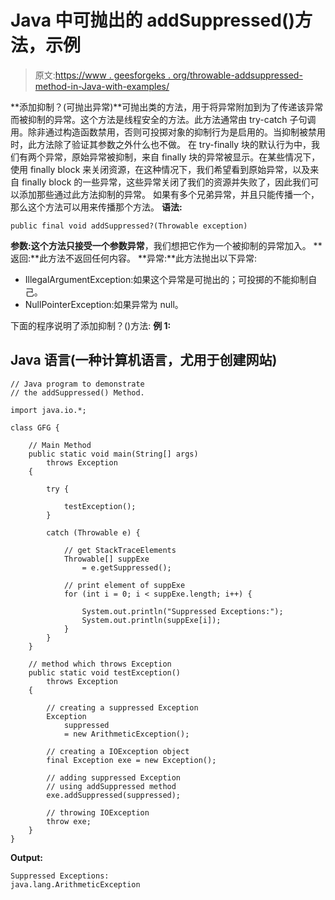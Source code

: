 # Java 中可抛出的 addSuppressed()方法，示例

> 原文:[https://www . geesforgeks . org/throwable-addsuppressed-method-in-Java-with-examples/](https://www.geeksforgeeks.org/throwable-addsuppressed-method-in-java-with-examples/)

**添加抑制？(可抛出异常)**可抛出类的方法，用于将异常附加到为了传递该异常而被抑制的异常。这个方法是线程安全的方法。此方法通常由 try-catch 子句调用。除非通过构造函数禁用，否则可投掷对象的抑制行为是启用的。当抑制被禁用时，此方法除了验证其参数之外什么也不做。
在 try-finally 块的默认行为中，我们有两个异常，原始异常被抑制，来自 finally 块的异常被显示。在某些情况下，使用 finally block 来关闭资源，在这种情况下，我们希望看到原始异常，以及来自 finally block 的一些异常，这些异常关闭了我们的资源并失败了，因此我们可以添加那些通过此方法抑制的异常。
如果有多个兄弟异常，并且只能传播一个，那么这个方法可以用来传播那个方法。
**语法:**

```
public final void addSuppressed?(Throwable exception)
```

**参数:**这个方法只接受一个参数**异常**，我们想把它作为一个被抑制的异常加入。
**返回:**此方法不返回任何内容。
**异常:**此方法抛出以下异常:

*   IllegalArgumentException:如果这个异常是可抛出的；可投掷的不能抑制自己。
*   NullPointerException:如果异常为 null。

下面的程序说明了添加抑制？()方法:
**例 1:**

## Java 语言(一种计算机语言，尤用于创建网站)

```
// Java program to demonstrate
// the addSuppressed() Method.

import java.io.*;

class GFG {

    // Main Method
    public static void main(String[] args)
        throws Exception
    {

        try {

            testException();
        }

        catch (Throwable e) {

            // get StackTraceElements
            Throwable[] suppExe
                = e.getSuppressed();

            // print element of suppExe
            for (int i = 0; i < suppExe.length; i++) {

                System.out.println("Suppressed Exceptions:");
                System.out.println(suppExe[i]);
            }
        }
    }

    // method which throws Exception
    public static void testException()
        throws Exception
    {

        // creating a suppressed Exception
        Exception
            suppressed
            = new ArithmeticException();

        // creating a IOException object
        final Exception exe = new Exception();

        // adding suppressed Exception
        // using addSuppressed method
        exe.addSuppressed(suppressed);

        // throwing IOException
        throw exe;
    }
}
```

**Output:** 

```
Suppressed Exceptions:
java.lang.ArithmeticException
```